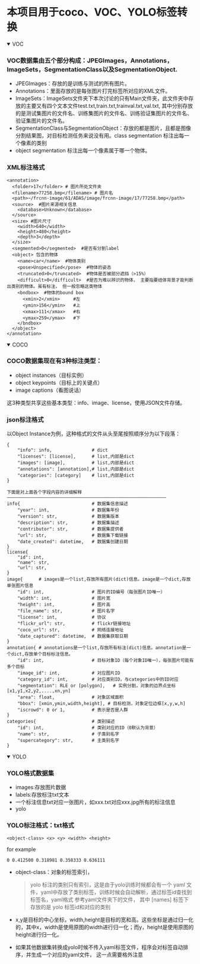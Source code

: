 # 本项目用于coco、VOC、YOLO标签转换

<details open>
<summary>VOC</summary>

### VOC数据集由五个部分构成：JPEGImages，Annotations，ImageSets，SegmentationClass以及SegmentationObject.

- JPEGImages：存放的是训练与测试的所有图片。
- Annotations：里面存放的是每张图片打完标签所对应的XML文件。
- ImageSets：ImageSets文件夹下本次讨论的只有Main文件夹，此文件夹中存放的主要又有四个文本文件test.txt,train.txt,trainval.txt,val.txt, 其中分别存放的是测试集图片的文件名、训练集图片的文件名、训练验证集图片的文件名、验证集图片的文件名。
- SegmentationClass与SegmentationObject：存放的都是图片，且都是图像分割结果图，对目标检测任务来说没有用。class segmentation 标注出每一个像素的类别 
- object segmentation 标注出每一个像素属于哪一个物体。

### XML标注格式
```
<annotation>
  <folder>17</folder> # 图片所处文件夹
  <filename>77258.bmp</filename> # 图片名
  <path>~/frcnn-image/61/ADAS/image/frcnn-image/17/77258.bmp</path>
  <source>  #图片来源相关信息
    <database>Unknown</database>  
  </source>
  <size> #图片尺寸
    <width>640</width>
    <height>480</height>
    <depth>3</depth>
  </size>
  <segmented>0</segmented>  #是否有分割label
  <object> 包含的物体
    <name>car</name>  #物体类别
    <pose>Unspecified</pose>  #物体的姿态
    <truncated>0</truncated>  #物体是否被部分遮挡（>15%）
    <difficult>0</difficult>  #是否为难以辨识的物体， 主要指要结体背景才能判断出类别的物体。虽有标注， 但一般忽略这类物体
    <bndbox>  #物体的bound box
      <xmin>2</xmin>     #左
      <ymin>156</ymin>   #上
      <xmax>111</xmax>   #右
      <ymax>259</ymax>   #下
    </bndbox>
  </object>
</annotation>
```
</details>

<details open>
<summary>COCO</summary>

### COCO数据集现在有3种标注类型：
- object instances（目标实例） 
- object keypoints（目标上的关键点）
- image captions（看图说话）

这3种类型共享这些基本类型：info、image、license，使用JSON文件存储。

### json标注格式
以Object Instance为例，这种格式的文件从头至尾按照顺序分为以下段落：
```
{
    "info": info,               # dict
    "licenses": [license],      # list,内部是dict
    "images": [image],          # list,内部是dict
    "annotations": [annotation],# list,内部是dict
    "categories": [category]    # list,内部是dict
}

下面是对上面各个字段内容的详细解释
————————————————————————————————————————————————————————————
info{                           # 数据集信息描述
    "year": int,                # 数据集年份
    "version": str,             # 数据集版本
    "description": str,         # 数据集描述
    "contributor": str,         # 数据集提供者
    "url": str,                 # 数据集下载链接
    "date_created": datetime,   # 数据集创建日期
}
license{
    "id": int,
    "name": str,
    "url": str,
} 
image{      # images是一个list,存放所有图片(dict)信息。image是一个dict,存放单张图片信息 
    "id": int,                  # 图片的ID编号（每张图片ID唯一）
    "width": int,               # 图片宽
    "height": int,              # 图片高
    "file_name": str,           # 图片名字
    "license": int,             # 协议
    "flickr_url": str,          # flickr链接地址
    "coco_url": str,            # 网络连接地址
    "date_captured": datetime,  # 数据集获取日期
}
annotation{ # annotations是一个list,存放所有标注(dict)信息。annotation是一个dict,存放单个目标标注信息。
    "id": int,                  # 目标对象ID（每个对象ID唯一），每张图片可能有多个目标
    "image_id": int,            # 对应图片ID
    "category_id": int,         # 对应类别ID，与categories中的ID对应
    "segmentation": RLE or [polygon],   # 实例分割，对象的边界点坐标[x1,y1,x2,y2,....,xn,yn]
    "area": float,              # 对象区域面积
    "bbox": [xmin,ymin,width,height], # 目标检测，对象定位边框[x,y,w,h]
    "iscrowd": 0 or 1,          # 表示是否是人群
}
categories{                     # 类别描述
    "id": int,                  # 类别对应的ID（0默认为背景）
    "name": str,                # 子类别名字
    "supercategory": str,       # 主类别名字
}
```

</details>

<details open>
<summary>YOLO</summary>

### YOLO格式数据集
- images:存放图片数据
- labels:存放标注txt文本
- 一个标注信息txt对应一张图片，如xxx.txt对应xxx.jpg所有的标注信息
- yolo 

### YOLO标注格式：txt格式
```
<object-class> <x> <y> <width> <height>
```
for example

```
0 0.412500 0.318981 0.358333 0.636111
```

- object-class：对象的标签索引，
  > yolo 标注的类别只有索引，这是由于yolo训练时候都会有一个 yaml 文件，yaml中存放了类别标签，训练时候会自动解析，通过标签id查找到标签名，yaml格式 参考yaml文件夹下的文件，
  > 其中 [names] 标签下存放的是 yolo 标签id和对应的类别
  
- x,y是目标的中心坐标，width,height是目标的宽和高。这些坐标是通过归一化的，其中x，width是使用原图的width进行归一化；而y，height是使用原图的height进行归一化。
- 如果其他数据集转换成yolo时候不传入yaml标签文件，程序会对标签自动排序，并生成一个对应的yaml文件， 这一点需要格外注意


